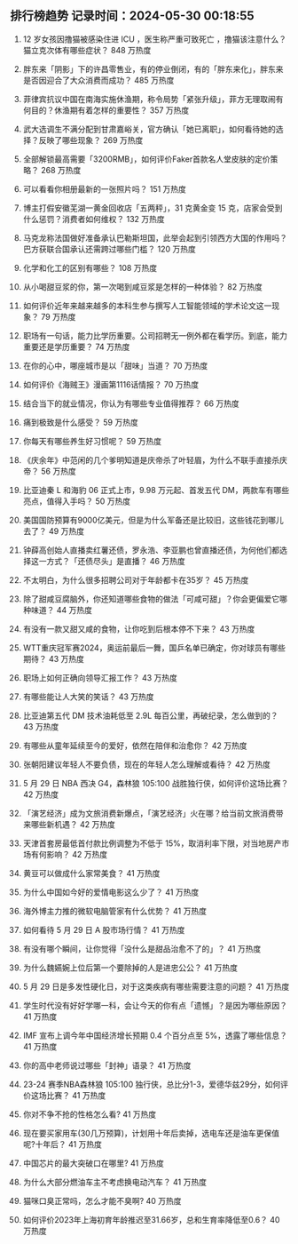 
## 排行榜趋势 记录时间：2024-05-30 00:18:55
  
  1. 12 岁女孩因撸猫被感染住进 ICU ，医生称严重可致死亡 ，撸猫该注意什么？猫立克次体有哪些症状？ 848 万热度
    
  2. 胖东来「阴影」下的许昌零售业，有的停业倒闭，有的「胖东来化」，胖东来是否因迎合了大众消费而成功？ 485 万热度
    
  3. 菲律宾抗议中国在南海实施休渔期，称令局势「紧张升级」，菲方无理取闹有何目的？休渔期有着怎样的重要性？ 357 万热度
    
  4. 武大选调生不满分配到甘肃嘉峪关，官方确认「她已离职」，如何看待她的选择？反映了哪些现象？ 269 万热度
    
  5. 全部解锁最高需要「3200RMB」，如何评价Faker首款名人堂皮肤的定价策略？ 268 万热度
    
  6. 可以看看你相册最新的一张照片吗？ 151 万热度
    
  7. 博主打假安徽芜湖一黄金回收店「五两秤」，31 克黄金变 15 克，店家会受到什么惩罚？消费者如何维权？ 132 万热度
    
  8. 马克龙称法国做好准备承认巴勒斯坦国，此举会起到引领西方大国的作用吗？巴方获联合国承认还需跨过哪些门槛？ 120 万热度
    
  9. 化学和化工的区别有哪些？ 108 万热度
    
  10. 从小喝甜豆浆的你，第一次喝到咸豆浆是怎样的一种体验？ 82 万热度
    
  11. 如何评价近年来越来越多的本科生参与撰写人工智能领域的学术论文这一现象？ 79 万热度
    
  12. 职场有一句话，能力比学历重要。公司招聘无一例外都在看学历。到底，能力重要还是学历重要？ 74 万热度
    
  13. 在你的心中，哪座城市是以「甜味」当道？ 70 万热度
    
  14. 如何评价《海贼王》漫画第1116话情报？ 70 万热度
    
  15. 结合当下的就业情况，你认为有哪些专业值得推荐？ 66 万热度
    
  16. 痛到极致是什么感受？ 59 万热度
    
  17. 你每天有哪些养生好习惯呢？ 59 万热度
    
  18. 《庆余年》中范闲的几个爹明知道是庆帝杀了叶轻眉，为什么不联手直接杀庆帝？ 56 万热度
    
  19. 比亚迪秦 L 和海豹 06 正式上市，9.98 万元起、首发五代 DM，两款车有哪些亮点，值得入手吗？ 50 万热度
    
  20. 美国国防预算有9000亿美元，但是为什么军备还是比较旧，这些钱花到哪儿去了？ 49 万热度
    
  21. 钟薛高创始人直播卖红薯还债，罗永浩、李亚鹏也曾直播还债，为何他们都选择这一方式？「还债尽头」是直播？ 46 万热度
    
  22. 不太明白，为什么很多招聘公司对于年龄都卡在35岁？ 45 万热度
    
  23. 除了甜咸豆腐脑外，你还知道哪些食物的做法「可咸可甜」？你会更偏爱它哪种味道？ 44 万热度
    
  24. 有没有一款又甜又咸的食物，让你吃到后根本停不下来？ 43 万热度
    
  25. WTT重庆冠军赛2024，奥运前最后一舞，国乒名单已确定，你对球员有哪些期待？ 43 万热度
    
  26. 职场上如何正确向领导汇报工作？ 43 万热度
    
  27. 有哪些能让人大笑的笑话？ 43 万热度
    
  28. 比亚迪第五代 DM 技术油耗低至 2.9L 每百公里，再破纪录，怎么做到的？ 43 万热度
    
  29. 有哪些从童年延续至今的爱好，依然在陪伴和治愈你？ 42 万热度
    
  30. 张朝阳建议年轻人不要负债，现在的年轻人怎么理解或看待？ 42 万热度
    
  31. 5 月 29 日 NBA 西决 G4，森林狼 105:100 战胜独行侠，如何评价这场比赛？ 42 万热度
    
  32. 「演艺经济」成为文旅消费新爆点，「演艺经济」火在哪？给当前文旅消费带来哪些新机遇？ 42 万热度
    
  33. 天津首套房最低首付款比例调整为不低于 15%，取消利率下限，对当地房产市场有何影响？ 42 万热度
    
  34. 黄豆可以做成什么家常美食？ 41 万热度
    
  35. 为什么中国如今好的爱情电影这么少了？ 41 万热度
    
  36. 海外博主力推的微软电脑管家有什么优势？ 41 万热度
    
  37. 如何看待 5 月 29 日 A 股市场行情？ 41 万热度
    
  38. 有没有哪个瞬间，让你觉得「没什么是甜品治愈不了的」？ 41 万热度
    
  39. 为什么魏嬿婉上位后第一个要除掉的人是进忠公公？ 41 万热度
    
  40. 5 月 29 日是多发性硬化日，对于这类疾病有哪些需要注意的问题？ 41 万热度
    
  41. 学生时代没有好好学哪一科，会让今天的你有点「遗憾」？是因为哪些原因？ 41 万热度
    
  42. IMF 宣布上调今年中国经济增长预期 0.4 个百分点至 5%，透露了哪些信息？ 41 万热度
    
  43. 你的高中老师说过哪些「封神」语录？ 41 万热度
    
  44. 23-24 赛季NBA森林狼 105:100 独行侠，总比分1-3，爱德华兹29分，如何评价这场比赛？ 41 万热度
    
  45. 你对不争不抢的性格怎么看? 41 万热度
    
  46. 现在要买家用车(30几万预算)，计划用十年后卖掉，选电车还是油车更保值呢?十年后？ 41 万热度
    
  47. 中国芯片的最大突破口在哪里? 41 万热度
    
  48. 为什么大部分燃油车主不考虑换电动汽车？ 41 万热度
    
  49. 猫咪口臭正常吗，怎么才能不臭啊? 40 万热度
    
  50. 如何评价2023年上海初育年龄推迟至31.66岁，总和生育率降低至0.6？ 40 万热度
    
